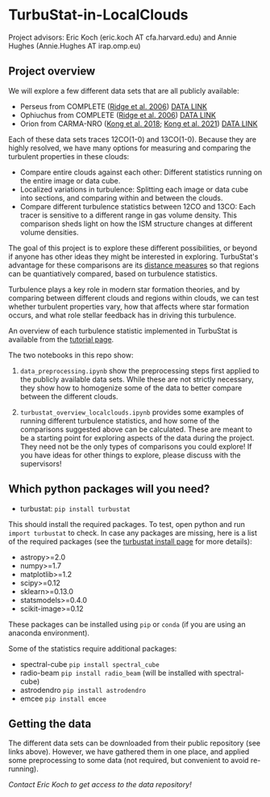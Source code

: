 # TurbuStat-in-LocalClouds

Project advisors: Eric Koch (eric.koch AT cfa.harvard.edu) and Annie Hughes (Annie.Hughes AT irap.omp.eu)

## Project overview ##

We will explore a few different data sets that are all publicly available:

* Perseus from COMPLETE ([Ridge et al. 2006](https://ui.adsabs.harvard.edu/abs/2006AJ....131.2921R/abstract)) [DATA LINK](https://lweb.cfa.harvard.edu/COMPLETE/data_html_pages/FCRAO.html)
* Ophiuchus from COMPLETE ([Ridge et al. 2006](https://ui.adsabs.harvard.edu/abs/2006AJ....131.2921R/abstract)) [DATA LINK](https://lweb.cfa.harvard.edu/COMPLETE/data_html_pages/FCRAO.html)
* Orion from CARMA-NRO ([Kong et al. 2018](https://ui.adsabs.harvard.edu/abs/2018ApJS..236...25K/abstract); [Kong et al. 2021](https://ui.adsabs.harvard.edu/abs/2021RNAAS...5...55K/abstract)) [DATA LINK](https://dataverse.harvard.edu/dataset.xhtml?persistentId=doi:10.7910/DVN/6Q26PN)

Each of these data sets traces 12CO(1-0) and 13CO(1-0). Because they are highly resolved, we have many options for measuring and comparing the turbulent properties in these clouds:

* Compare entire clouds against each other: Different statistics running on the entire image or data cube.
* Localized variations in turbulence: Splitting each image or data cube into sections, and comparing within and between the clouds.
* Compare different turbulence statistics between 12CO and 13CO: Each tracer is sensitive to a different range in gas volume density. This comparison sheds light on how the ISM structure changes at different volume densities.

The goal of this project is to explore these different possibilities, or beyond if anyone has other ideas they might be interested in exploring. TurbuStat's advantage for these comparisons are its [distance measures](https://turbustat.readthedocs.io/en/latest/tutorials/metrics/running_metrics.html#runmetrics) so that regions can be quantiatively compared, based on turbulence statistics.

Turbulence plays a key role in modern star formation theories, and by comparing between different clouds and regions within clouds, we can test whether turbulent properties vary, how that affects where star formation occurs, and what role stellar feedback has in driving this turbulence.

An overview of each turbulence statistic implemented in TurbuStat is available from the [tutorial page](https://turbustat.readthedocs.io/en/latest/tutorials/index.html).

The two notebooks in this repo show:

1. `data_preprocessing.ipynb` show the preprocessing steps first applied to the publicly available data sets. While these are not strictly necessary, they show how to homogenize some of the data to better compare between the different clouds.

2. `turbustat_overview_localclouds.ipynb` provides some examples of running different turbulence statistics, and how some of the comparisons suggested above can be calculated. These are meant to be a starting point for exploring aspects of the data during the project. They need not be the only types of comparisons you could explore! If you have ideas for other things to explore, please discuss with the supervisors!

## Which python packages will you need? ##

* turbustat: `pip install turbustat`

This should install the required packages. To test, open python and run `import turbustat` to check. In case any packages are missing, here is a list of the required packages (see the [turbustat install page](https://turbustat.readthedocs.io/en/latest/install.html) for more details):

* astropy>=2.0
* numpy>=1.7
* matplotlib>=1.2
* scipy>=0.12
* sklearn>=0.13.0
* statsmodels>=0.4.0
* scikit-image>=0.12

These packages can be installed using `pip` or `conda` (if you are using an anaconda environment).

Some of the statistics require additional packages:

* spectral-cube `pip install spectral_cube`
* radio-beam `pip install radio_beam` (will be installed with spectral-cube)
* astrodendro `pip install astrodendro`
* emcee `pip install emcee`

## Getting the data ##

The different data sets can be downloaded from their public repository (see links above). However, we have gathered them in one place, and applied some preprocessing to some data (not required, but convenient to avoid re-running).

*Contact Eric Koch to get access to the data repository!*
